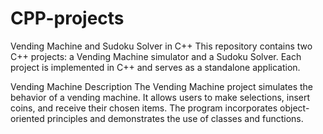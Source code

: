 # CPP-projects

Vending Machine and Sudoku Solver in C++
This repository contains two C++ projects: a Vending Machine simulator and a Sudoku Solver. Each project is implemented in C++ and serves as a standalone application.

Vending Machine
Description
The Vending Machine project simulates the behavior of a vending machine. It allows users to make selections, insert coins, and receive their chosen items. The program incorporates object-oriented principles and demonstrates the use of classes and functions.


